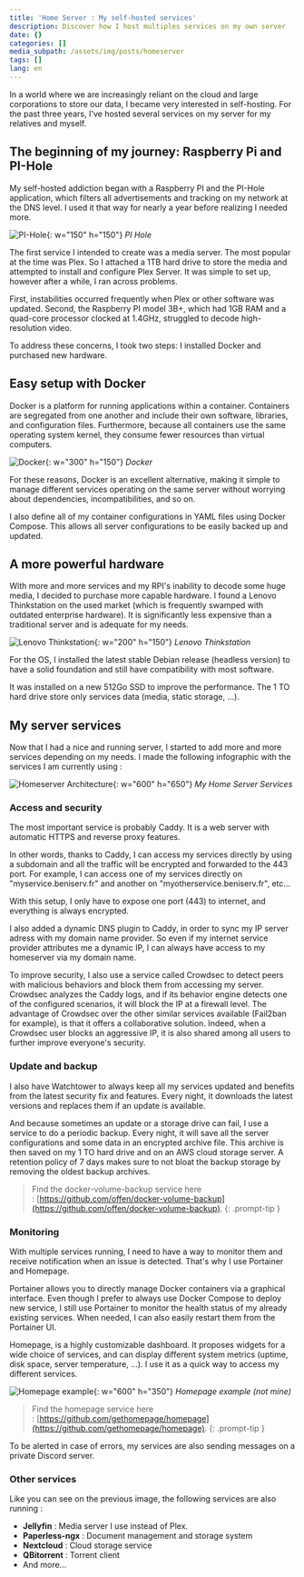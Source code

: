```yaml
---
title: 'Home Server : My self-hosted services'
description: Discover how I host multiples services on my own server
date: {}
categories: []
media_subpath: /assets/img/posts/homeserver
tags: []
lang: en
---
```


In a world where we are increasingly reliant on the cloud and large corporations to store our data, I became very interested in self-hosting. For the past three years, I've hosted several services on my server for my relatives and myself.

## The beginning of my journey: Raspberry Pi and PI-Hole

My self-hosted addiction began with a Raspberry PI and the PI-Hole application, which filters all advertisements and tracking on my network at the DNS level. I used it that way for nearly a year before realizing I needed more.

![PI-Hole](pihole.png){: w="150" h="150"}
_PI Hole_

The first service I intended to create was a media server. The most popular at the time was Plex. 
So I attached a 1TB hard drive to store the media and attempted to install and configure Plex Server. It was simple to set up, however after a while, I ran across problems.

First, instabilities occurred frequently when Plex or other software was updated. 
Second, the Raspberry PI model 3B+, which had 1GB RAM and a quad-core processor clocked at 1.4GHz, struggled to decode high-resolution video. 

To address these concerns, I took two steps: I installed Docker and purchased new hardware.

## Easy setup with Docker

Docker is a platform for running applications within a container. Containers are segregated from one another and include their own software, libraries, and configuration files. Furthermore, because all containers use the same operating system kernel, they consume fewer resources than virtual computers. 

![Docker](docker.png){: w="300" h="150"}
_Docker_

For these reasons, Docker is an excellent alternative, making it simple to manage different services operating on the same server without worrying about dependencies, incompatibilities, and so on.

I also define all of my container configurations in YAML files using Docker Compose. This allows all server configurations to be easily backed up and updated.

## A more powerful hardware

With more and more services and my RPI's inability to decode some huge media, I decided to purchase more capable hardware. I found a Lenovo Thinkstation on the used market (which is frequently swamped with outdated enterprise hardware). It is significantly less expensive than a traditional server and is adequate for my needs.

![Lenovo Thinkstation](lenovo.png){: w="200" h="150"}
_Lenovo Thinkstation_

For the OS, I installed the latest stable Debian release (headless version) to have a solid foundation and still have compatibility with most software.

It was installed on a new 512Go SSD to improve the performance. The 1 TO hard drive store only services data (media, static storage, ...).

## My server services

Now that I had a nice and running server, I started to add more and more services depending on my needs. I made the following infographic with the services I am currently using :

![Homeserver Architecture](beniserv.png){: w="600" h="650"}
_My Home Server Services_

### Access and security

The most important service is probably Caddy. It is a web server with automatic HTTPS and reverse proxy features. 

In other words, thanks to Caddy, I can access my services directly by using a subdomain and all the traffic will be encrypted and forwarded to the 443 port. For example, I can access one of my services directly on "myservice.beniserv.fr" and another on "myotherservice.beniserv.fr", etc...

With this setup, I only have to expose one port (443) to internet, and everything is always encrypted.

I also added a dynamic DNS plugin to Caddy, in order to sync my IP server adress with my domain name provider. So even if my internet service provider attributes me a dynamic IP, I can always have access to my homeserver via my domain name.

To improve security, I also use a service called Crowdsec to detect peers with malicious behaviors and block them from accessing my server. Crowdsec analyzes the Caddy logs, and if its behavior engine detects one of the configured scenarios, it will block the IP at a firewall level. The advantage of Crowdsec over the other similar services available (Fail2ban for example), is that it offers a collaborative solution. Indeed, when a Crowdsec user blocks an aggressive IP, it is also shared among all users to further improve everyone's security.

### Update and backup

I also have Watchtower to always keep all my services updated and benefits from the latest security fix and features. Every night, it downloads the latest versions and replaces them if an update is available.

And because sometimes an update or a storage drive can fail, I use a service to do a periodic backup. Every night, it will save all the server configurations and some data in an encrypted archive file. This archive is then saved on my 1 TO hard drive and on an AWS cloud storage server. A retention policy of 7 days makes sure to not bloat the backup storage by removing the oldest backup archives.

> Find the docker-volume-backup service here : [https://github.com/offen/docker-volume-backup](https://github.com/offen/docker-volume-backup).
{: .prompt-tip }


### Monitoring

With multiple services running, I need to have a way to monitor them and receive notification when an issue is detected. That's why I use Portainer and Homepage.

Portainer allows you to directly manage Docker containers via a graphical interface. Even though I prefer to always use Docker Compose to deploy new service, I still use Portainer to monitor the health status of my already existing services. When needed, I can also easily restart them from the Portainer UI.

Homepage, is a highly customizable dashboard. It proposes widgets for a wide choice of services, and can display different system metrics (uptime, disk space, server temperature, ...). I use it as a quick way to access my different services.

![Homepage example](homepage.png){: w="600" h="350"}
_Homepage example (not mine)_

> Find the homepage service here : [https://github.com/gethomepage/homepage](https://github.com/gethomepage/homepage).
{: .prompt-tip }

To be alerted in case of errors, my services are also sending messages on a private Discord server.

### Other services

Like you can see on the previous image, the following services are also running :
- **Jellyfin** : Media server I use instead of Plex.
- **Paperless-ngx** : Document management and storage system
- **Nextcloud** : Cloud storage service
- **QBitorrent** : Torrent client
- And more...
